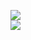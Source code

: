 [![](https://img.shields.io/badge/Made%20With-Github%20Spray-lightgrey.svg?style=for-the-badge&logo=github)](https://github.com/Annihil/github-spray#3318)  
[![](https://i.imgur.com/2DrTn0Z.gif)](https://github.com/Annihil/github-spray)